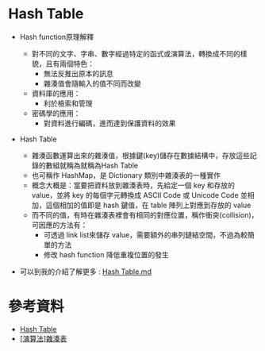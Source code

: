 # Hash Table
* Hash function原理解釋
  * 對不同的文字、字串、數字經過特定的函式或演算法，轉換成不同的樣貌，且有兩個特色：
     * 無法反推出原本的訊息
     * 雜湊值會隨輸入的值不同而改變
  * 資料庫的應用：
     * 利於檢索和管理
  * 密碼學的應用：
     * 對資料進行編碼，進而達到保護資料的效果

* Hash Table
  * 雜湊函數運算出來的雜湊值，根據鍵(key)儲存在數據結構中，存放這些記錄的數組就稱為就稱為Hash Table
  * 也可稱作 HashMap，是 Dictionary 類別中雜湊表的一種實作
  * 概念大概是：當要把資料放到雜湊表時，先給定一個 key 和存放的 value，並將 key 的每個字元轉換成 ASCII Code 或 Unicode Code 並相加，這個相加的值即是 hash 鍵值，在 table 陣列上對應到存放的 value
  * 而不同的值，有時在雜湊表裡會有相同的對應位置，稱作衝突(collision)，可因應的方法有：
    * 可透過 link list來儲存 value，需要額外的串列鏈結空間，不過為較簡單的方法
    * 修改 hash function 降低重複位置的發生

* 可以到我的介紹了解更多 : [Hash Table.md](https://github.com/eter0000/learningnotes/blob/master/HW4/%E6%B5%81%E7%A8%8B%E5%9C%96%E8%88%87%E5%AD%B8%E7%BF%92%E6%AD%B7%E7%A8%8B%E8%88%87Hash%E5%8E%9F%E7%90%86%E8%A7%A3%E9%87%8B.ipynb)

# 參考資料
  * [Hash Table](https://en.wikipedia.org/wiki/Hash_table)
  * [[演算法]雜湊表](https://carlos-studio.com/2018/01/21/%E6%BC%94%E7%AE%97%E6%B3%95-%E9%9B%9C%E6%B9%8A%E8%A1%A8hash-table/)
